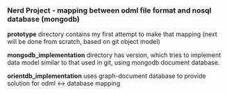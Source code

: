 ### Nerd Project - mapping between odml file format and nosql database (mongodb)

**prototype** directory contains my first attempt to make that mapping 
(next will be done from scratch, based on git object model)

**mongodb_implementation** directory has version, which tries to implement data model similar to that used in git, using mongodb document database.

**orientdb_implementation** uses graph-document database to provide solution for odml <-> database mapping